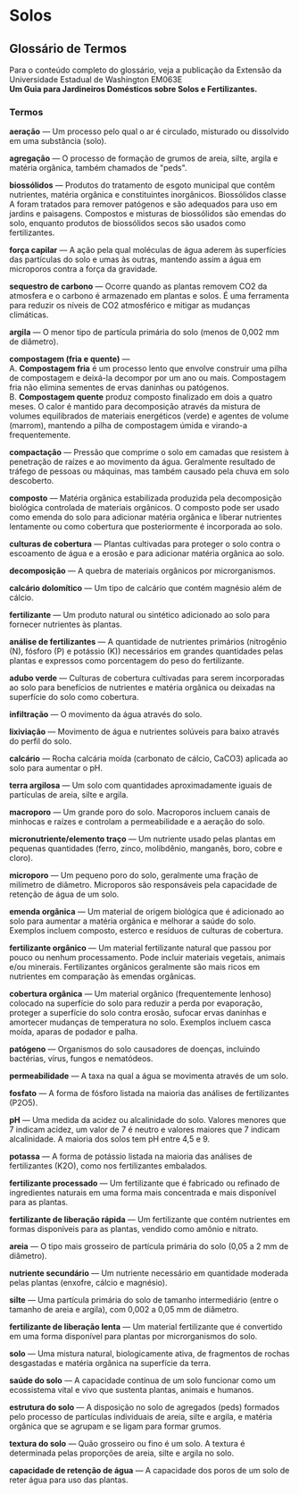 # Solos

## Glossário de Termos  
Para o conteúdo completo do glossário, veja a publicação da Extensão da Universidade Estadual de Washington EM063E  
**Um Guia para Jardineiros Domésticos sobre Solos e Fertilizantes.**

### Termos

**aeração** — Um processo pelo qual o ar é circulado, misturado ou dissolvido em uma substância (solo).  

**agregação** — O processo de formação de grumos de areia, silte, argila e matéria orgânica, também chamados de "peds".  

**biossólidos** — Produtos do tratamento de esgoto municipal que contêm nutrientes, matéria orgânica e constituintes inorgânicos. Biossólidos classe A foram tratados para remover patógenos e são adequados para uso em jardins e paisagens. Compostos e misturas de biossólidos são emendas do solo, enquanto produtos de biossólidos secos são usados como fertilizantes.  

**força capilar** — A ação pela qual moléculas de água aderem às superfícies das partículas do solo e umas às outras, mantendo assim a água em microporos contra a força da gravidade.  

**sequestro de carbono** — Ocorre quando as plantas removem CO2 da atmosfera e o carbono é armazenado em plantas e solos. É uma ferramenta para reduzir os níveis de CO2 atmosférico e mitigar as mudanças climáticas.  

**argila** — O menor tipo de partícula primária do solo (menos de 0,002 mm de diâmetro).  

**compostagem (fria e quente)** —  
A. **Compostagem fria** é um processo lento que envolve construir uma pilha de compostagem e deixá-la decompor por um ano ou mais. Compostagem fria não elimina sementes de ervas daninhas ou patógenos.  
B. **Compostagem quente** produz composto finalizado em dois a quatro meses. O calor é mantido para decomposição através da mistura de volumes equilibrados de materiais energéticos (verde) e agentes de volume (marrom), mantendo a pilha de compostagem úmida e virando-a frequentemente.  

**compactação** — Pressão que comprime o solo em camadas que resistem à penetração de raízes e ao movimento da água. Geralmente resultado de tráfego de pessoas ou máquinas, mas também causado pela chuva em solo descoberto.  

**composto** — Matéria orgânica estabilizada produzida pela decomposição biológica controlada de materiais orgânicos. O composto pode ser usado como emenda do solo para adicionar matéria orgânica e liberar nutrientes lentamente ou como cobertura que posteriormente é incorporada ao solo.  

**culturas de cobertura** — Plantas cultivadas para proteger o solo contra o escoamento de água e a erosão e para adicionar matéria orgânica ao solo.  

**decomposição** — A quebra de materiais orgânicos por microrganismos.  

**calcário dolomítico** — Um tipo de calcário que contém magnésio além de cálcio.  

**fertilizante** — Um produto natural ou sintético adicionado ao solo para fornecer nutrientes às plantas.  

**análise de fertilizantes** — A quantidade de nutrientes primários (nitrogênio (N), fósforo (P) e potássio (K)) necessários em grandes quantidades pelas plantas e expressos como porcentagem do peso do fertilizante.  

**adubo verde** — Culturas de cobertura cultivadas para serem incorporadas ao solo para benefícios de nutrientes e matéria orgânica ou deixadas na superfície do solo como cobertura.  

**infiltração** — O movimento da água através do solo.  

**lixiviação** — Movimento de água e nutrientes solúveis para baixo através do perfil do solo.  

**calcário** — Rocha calcária moída (carbonato de cálcio, CaCO3) aplicada ao solo para aumentar o pH.  

**terra argilosa** — Um solo com quantidades aproximadamente iguais de partículas de areia, silte e argila.  

**macroporo** — Um grande poro do solo. Macroporos incluem canais de minhocas e raízes e controlam a permeabilidade e a aeração do solo.  

**micronutriente/elemento traço** — Um nutriente usado pelas plantas em pequenas quantidades (ferro, zinco, molibdênio, manganês, boro, cobre e cloro).  

**microporo** — Um pequeno poro do solo, geralmente uma fração de milímetro de diâmetro. Microporos são responsáveis pela capacidade de retenção de água de um solo.  

**emenda orgânica** — Um material de origem biológica que é adicionado ao solo para aumentar a matéria orgânica e melhorar a saúde do solo. Exemplos incluem composto, esterco e resíduos de culturas de cobertura.  

**fertilizante orgânico** — Um material fertilizante natural que passou por pouco ou nenhum processamento. Pode incluir materiais vegetais, animais e/ou minerais. Fertilizantes orgânicos geralmente são mais ricos em nutrientes em comparação às emendas orgânicas.  

**cobertura orgânica** — Um material orgânico (frequentemente lenhoso) colocado na superfície do solo para reduzir a perda por evaporação, proteger a superfície do solo contra erosão, sufocar ervas daninhas e amortecer mudanças de temperatura no solo. Exemplos incluem casca moída, aparas de podador e palha.  

**patógeno** — Organismos do solo causadores de doenças, incluindo bactérias, vírus, fungos e nematódeos.  

**permeabilidade** — A taxa na qual a água se movimenta através de um solo.  

**fosfato** — A forma de fósforo listada na maioria das análises de fertilizantes (P2O5).  

**pH** — Uma medida da acidez ou alcalinidade do solo. Valores menores que 7 indicam acidez, um valor de 7 é neutro e valores maiores que 7 indicam alcalinidade. A maioria dos solos tem pH entre 4,5 e 9.  

**potassa** — A forma de potássio listada na maioria das análises de fertilizantes (K2O), como nos fertilizantes embalados.  

**fertilizante processado** — Um fertilizante que é fabricado ou refinado de ingredientes naturais em uma forma mais concentrada e mais disponível para as plantas.  

**fertilizante de liberação rápida** — Um fertilizante que contém nutrientes em formas disponíveis para as plantas, vendido como amônio e nitrato.  

**areia** — O tipo mais grosseiro de partícula primária do solo (0,05 a 2 mm de diâmetro).  

**nutriente secundário** — Um nutriente necessário em quantidade moderada pelas plantas (enxofre, cálcio e magnésio).  

**silte** — Uma partícula primária do solo de tamanho intermediário (entre o tamanho de areia e argila), com 0,002 a 0,05 mm de diâmetro.  

**fertilizante de liberação lenta** — Um material fertilizante que é convertido em uma forma disponível para plantas por microrganismos do solo.  

**solo** — Uma mistura natural, biologicamente ativa, de fragmentos de rochas desgastadas e matéria orgânica na superfície da terra.  

**saúde do solo** — A capacidade contínua de um solo funcionar como um ecossistema vital e vivo que sustenta plantas, animais e humanos.  

**estrutura do solo** — A disposição no solo de agregados (peds) formados pelo processo de partículas individuais de areia, silte e argila, e matéria orgânica que se agrupam e se ligam para formar grumos.  

**textura do solo** — Quão grosseiro ou fino é um solo. A textura é determinada pelas proporções de areia, silte e argila no solo.  

**capacidade de retenção de água** — A capacidade dos poros de um solo de reter água para uso das plantas.  